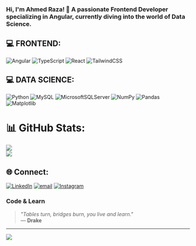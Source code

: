 ### Hi, I'm Ahmed Raza! 🚀 A passionate Frontend Developer specializing in Angular, currently diving into the world of Data Science.

## 💻 FRONTEND:
![Angular](https://img.shields.io/badge/angular-%23DD0031.svg?style=for-the-badge&logo=angular&logoColor=white) ![TypeScript](https://img.shields.io/badge/typescript-%23007ACC.svg?style=for-the-badge&logo=typescript&logoColor=white) ![React](https://img.shields.io/badge/react-%2320232a.svg?style=for-the-badge&logo=react&logoColor=%2361DAFB) ![TailwindCSS](https://img.shields.io/badge/tailwindcss-%2338B2AC.svg?style=for-the-badge&logo=tailwind-css&logoColor=white) 

## 💻 DATA SCIENCE:
![Python](https://img.shields.io/badge/python-3670A0?style=for-the-badge&logo=python&logoColor=ffdd54) ![MySQL](https://img.shields.io/badge/mysql-4479A1.svg?style=for-the-badge&logo=mysql&logoColor=white) ![MicrosoftSQLServer](https://img.shields.io/badge/Microsoft%20SQL%20Server-CC2927?style=for-the-badge&logo=microsoft%20sql%20server&logoColor=white) ![NumPy](https://img.shields.io/badge/numpy-%23013243.svg?style=for-the-badge&logo=numpy&logoColor=white) ![Pandas](https://img.shields.io/badge/pandas-%23150458.svg?style=for-the-badge&logo=pandas&logoColor=white) ![Matplotlib](https://img.shields.io/badge/Matplotlib-%23ffffff.svg?style=for-the-badge&logo=Matplotlib&logoColor=black)

# 📊 GitHub Stats:
![](https://github-readme-stats.vercel.app/api?username=ahmed2402&theme=radical&hide_border=true&include_all_commits=true&count_private=true)<br/>
![](https://nirzak-streak-stats.vercel.app/?user=ahmed2402&theme=radical&hide_border=true)<br/>

## 🌐 Connect:
[![LinkedIn](https://img.shields.io/badge/LinkedIn-%230077B5.svg?logo=linkedin&logoColor=white)](https://linkedin.com/in/ahmvd) [![email](https://img.shields.io/badge/Email-D14836?logo=gmail&logoColor=white)](mailto:ahmedraza312682@gmail.com) [![Instagram](https://img.shields.io/badge/Instagram-%23E4405F.svg?logo=Instagram&logoColor=white)](https://instagram.com/ahm4rfr)

### Code & Learn  
> *"Tables turn, bridges burn, you live and learn."*  
> — **Drake**


---
[![](https://visitcount.itsvg.in/api?id=ahmed2402&icon=1&color=1)](https://visitcount.itsvg.in)

<!-- Proudly created with GPRM ( https://gprm.itsvg.in ) -->
